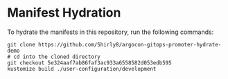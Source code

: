 # Manifest Hydration

To hydrate the manifests in this repository, run the following commands:

```shell
git clone https://github.com/Shirly8/argocon-gitops-promoter-hydrate-demo
# cd into the cloned directory
git checkout 5e324aaf7ab86faf3ac933a6558582d053edb595
kustomize build ./user-configuration/development
```
